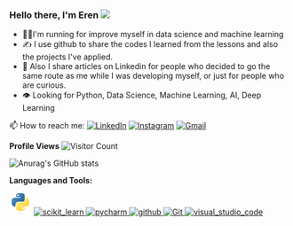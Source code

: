 ### Hello there, I'm Eren <img src="https://media.giphy.com/media/hvRJCLFzcasrR4ia7z/giphy.gif" width="30px"></h2>

- 🏃‍♂️I'm running for improve myself in data science and machine learning
- ✍️ I use github to share the codes I learned from the lessons and also the projects I've applied.
- 📜 Also I share articles on Linkedin for people who decided to go the same route as me while I was developing myself, or just for people who are curious.
- :eye: Looking for Python, Data Science, Machine Learning, AI, Deep Learning 
 
📫 How to reach me: 
[<img alt="LinkedIn" src="https://img.shields.io/badge/linkedin%20-%230077B5.svg?&style=for-the-badge&logo=linkedin&logoColor=white"/>](https://www.linkedin.com/in/1erenonal/)   [<img alt="Instagram" src="https://img.shields.io/badge/instagram-%23E4405F.svg?&style=for-the-badge&logo=instagram&logoColor=white)](https://instagram.com/erenonal.jpg"/>](https://instagram.com/erenonal.jpg)   [<img alt="Gmail" src="https://img.shields.io/badge/@1onaleren@gmail.com-D14836?style=for-the-badge&logo=gmail&logoColor=white" />](https://mailto:1onaleren@gmail.com)  


**Profile Views**
![Visitor Count](https://profile-counter.glitch.me/{erenonal}/count.svg)

![Anurag's GitHub stats](https://github-readme-stats.vercel.app/api?username=erenonal&show_icons=true&theme=dark)


**Languages and Tools:** 

<p 
<a href="https://www.python.org" target="_blank"> <img src="https://raw.githubusercontent.com/devicons/devicon/master/icons/python/python-original.svg" alt="python" width="40" height="40"/> 
</a> 
<a href="https://scikit-learn.org/" target="_blank"> <img src="https://upload.wikimedia.org/wikipedia/commons/0/05/Scikit_learn_logo_small.svg" alt="scikit_learn" width="40" height="40"/> 
</a> 
<a href="https://www.jetbrains.com/pycharm/" target="_blank"> <img src="https://seeklogo.com/images/P/pycharm-logo-51B1427388-seeklogo.com.png" alt="pycharm" width="40" height="40"/> 
</a> 
<a href="https://github.com/" target="_blank"> <img src="https://img.icons8.com/ios-glyphs/240/000000/github.png" alt="github" width="40" height="40"/> 
</a> 
<a href="https://git-scm.com/" target="_blank"> <img src="https://img.icons8.com/color/240/000000/git.png" alt="Git" width="40" height="40"/> 
</a>
<a href="https://code.visualstudio.com/" target="_blank"> <img src="https://img.icons8.com/fluent/240/000000/visual-studio-code-2019.png" alt="visual_studio_code" width="40" height="40"/> 
</a>
</p>

